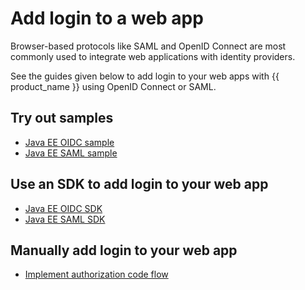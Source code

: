 # Add login to a web app

Browser-based protocols like SAML and OpenID Connect are most commonly used to integrate web applications with identity providers.

See the guides given below to add login to your web apps with {{ product_name }} using OpenID Connect or SAML.

## Try out samples

- [Java EE OIDC sample]({{base_path}}/get-started/try-samples/qsg-oidc-webapp-java-ee/)
- [Java EE SAML sample]({{base_path}}/get-started/try-samples/qsg-saml-webapp-java-ee/)

## Use an SDK to add login to your web app

- [Java EE OIDC SDK]({{base_path}}/get-started/try-your-own-app/java-ee-oidc/)
- [Java EE SAML SDK]({{base_path}}/get-started/try-your-own-app/java-ee-saml/)

## Manually add login to your web app

- [Implement authorization code flow]({{base_path}}/guides/authentication/oidc/implement-auth-code/)

